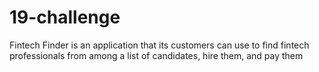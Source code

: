 # 19-challenge
 Fintech Finder is an application that its customers can use to find fintech professionals from among a list of candidates, hire them, and pay them
